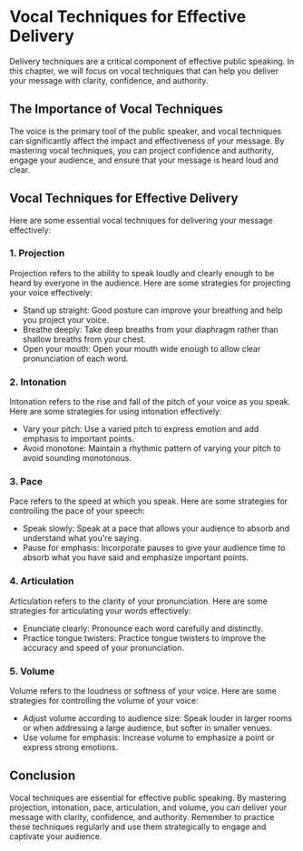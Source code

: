 Vocal Techniques for Effective Delivery
=======================================================================

Delivery techniques are a critical component of effective public speaking. In this chapter, we will focus on vocal techniques that can help you deliver your message with clarity, confidence, and authority.

The Importance of Vocal Techniques
----------------------------------

The voice is the primary tool of the public speaker, and vocal techniques can significantly affect the impact and effectiveness of your message. By mastering vocal techniques, you can project confidence and authority, engage your audience, and ensure that your message is heard loud and clear.

Vocal Techniques for Effective Delivery
---------------------------------------

Here are some essential vocal techniques for delivering your message effectively:

### 1. Projection

Projection refers to the ability to speak loudly and clearly enough to be heard by everyone in the audience. Here are some strategies for projecting your voice effectively:

* Stand up straight: Good posture can improve your breathing and help you project your voice.
* Breathe deeply: Take deep breaths from your diaphragm rather than shallow breaths from your chest.
* Open your mouth: Open your mouth wide enough to allow clear pronunciation of each word.

### 2. Intonation

Intonation refers to the rise and fall of the pitch of your voice as you speak. Here are some strategies for using intonation effectively:

* Vary your pitch: Use a varied pitch to express emotion and add emphasis to important points.
* Avoid monotone: Maintain a rhythmic pattern of varying your pitch to avoid sounding monotonous.

### 3. Pace

Pace refers to the speed at which you speak. Here are some strategies for controlling the pace of your speech:

* Speak slowly: Speak at a pace that allows your audience to absorb and understand what you're saying.
* Pause for emphasis: Incorporate pauses to give your audience time to absorb what you have said and emphasize important points.

### 4. Articulation

Articulation refers to the clarity of your pronunciation. Here are some strategies for articulating your words effectively:

* Enunciate clearly: Pronounce each word carefully and distinctly.
* Practice tongue twisters: Practice tongue twisters to improve the accuracy and speed of your pronunciation.

### 5. Volume

Volume refers to the loudness or softness of your voice. Here are some strategies for controlling the volume of your voice:

* Adjust volume according to audience size: Speak louder in larger rooms or when addressing a large audience, but softer in smaller venues.
* Use volume for emphasis: Increase volume to emphasize a point or express strong emotions.

Conclusion
----------

Vocal techniques are essential for effective public speaking. By mastering projection, intonation, pace, articulation, and volume, you can deliver your message with clarity, confidence, and authority. Remember to practice these techniques regularly and use them strategically to engage and captivate your audience.
